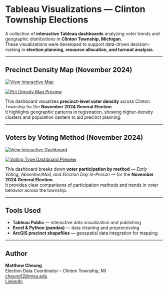 # Tableau Visualizations — Clinton Township Elections

A collection of **interactive Tableau dashboards** analyzing voter trends and geographic distributions in **Clinton Township, Michigan**.  
These visualizations were developed to support data-driven decision-making in **election planning, resource allocation, and turnout analysis**.

---

## Precinct Density Map (November 2024)

[![View Interactive Map](https://img.shields.io/badge/View_Interactive-Dashboard-blue?style=for-the-badge&logo=tableau)](https://public.tableau.com/app/profile/matthew.cheung6482/viz/ClintonTownshipPctDensity-November2024/Sheet2)

[![Pct Density Map Preview](https://raw.githubusercontent.com/cheung121/analytics-portfolio/main/projects/tableau-visualizations/images/ct_pct_density_preview.png)](https://public.tableau.com/app/profile/matthew.cheung6482/viz/ClintonTownshipPctDensity-November2024/Sheet2)

This dashboard visualizes **precinct-level voter density** across Clinton Township for the **November 2024 General Election**.  
It highlights geographic patterns in registration, showing higher-density clusters and population centers to aid precinct planning.

---

## Voters by Voting Method (November 2024)

[![View Interactive Dashboard](https://img.shields.io/badge/View_Interactive-Dashboard-blue?style=for-the-badge&logo=tableau)](https://public.tableau.com/app/profile/matthew.cheung6482/viz/ofVotersbyVotingType-November2024/Dashboard2)

[![Voting Type Dashboard Preview](https://raw.githubusercontent.com/cheung121/analytics-portfolio/main/projects/tableau-visualizations/images/voters_by_type_preview.png)](https://public.tableau.com/app/profile/matthew.cheung6482/viz/ofVotersbyVotingType-November2024/Dashboard2)

This dashboard breaks down **voter participation by method** — *Early Voting, Absentee/Mail, and Election Day In-Person* — for the **November 2024 General Election**.  
It provides clear comparisons of participation methods and trends in voter behavior across the township.

---

## Tools Used

- **Tableau Public** — interactive data visualization and publishing  
- **Excel & Python (pandas)** — data cleaning and preprocessing  
- **ArcGIS precinct shapefiles** — geospatial data integration for mapping  

---

## Author

**Matthew Cheung**  
Election Data Coordinator – Clinton Township, MI  
[cheung12@msu.edu](mailto:cheung12@msu.edu)  
[LinkedIn](https://www.linkedin.com/in/cheung-matthew/)

